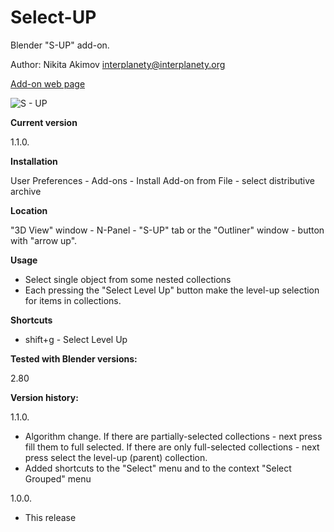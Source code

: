 # Select-UP
Blender "S-UP" add-on.

Author: Nikita Akimov interplanety@interplanety.org

<a href="https://b3d.interplanety.org/en/blender-add-on-s-up">Add-on web page</a>

<img src="https://b3d.interplanety.org/wp-content/upload_content/2019/05/01-3.jpg" title="S - UP">

**Current version**

1.1.0.

**Installation**

User Preferences - Add-ons - Install Add-on from File - select distributive archive

**Location**

"3D View" window - N-Panel - "S-UP" tab or the "Outliner" window - button with "arrow up".

**Usage**

- Select single object from some nested collections
- Each pressing the "Select Level Up" button make the level-up selection for items in collections.

**Shortcuts**

- shift+g - Select Level Up

**Tested with Blender versions:**

2.80

**Version history:**

1.1.0.
- Algorithm change. If there are partially-selected collections - next press fill them to full selected. If there are only full-selected collections - next press select the level-up (parent) collection.
- Added shortcuts to the "Select" menu and to the context "Select Grouped" menu

1.0.0.
- This release
